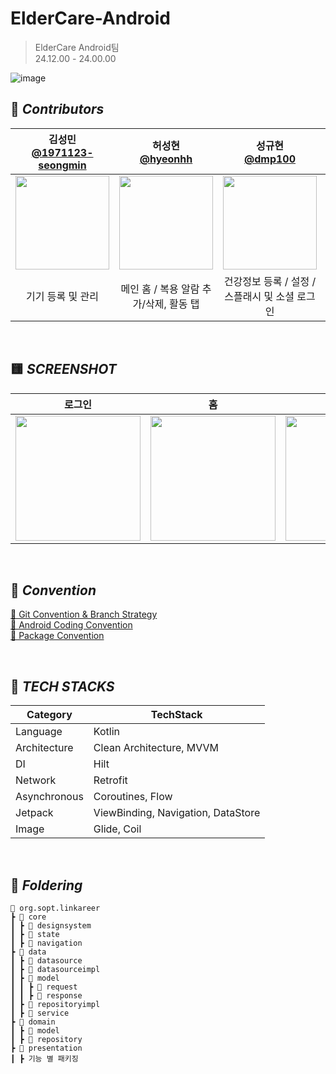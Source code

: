 # ElderCare-Android
> ElderCare Android팀 <br>
24.12.00 - 24.00.00

![image]()

## 🍨 *****Contributors*****

| 김성민 <br> [@1971123-seongmin](https://github.com/1971123-seongmin) | 허성현 <br> [@hyeonhh](https://github.com/hyeonhh) | 성규현 <br> [@dmp100](https://github.com/dmp100) | 조정범 <br> [@BeomBeom2](https://github.com/BeomBeom2) |
|:---:|:---:|:---:|:---:|
| <img width="150" src="https://github.com/user-attachments/assets/fca542a2-5d32-40f3-aea1-99bb81424a10"/> | <img width="150" src="https://github.com/user-attachments/assets/06a7d15f-000b-436c-b655-62333d48166c"/> | <img width="150" src="https://github.com/user-attachments/assets/daa04602-4d2d-456e-a11b-0c97509ea0c1"/> | <img width="150" src="https://github.com/user-attachments/assets/01261fa2-9cfd-43af-9a6a-6520ed01b4a8"/> |
| 기기 등록 및 관리  | 메인 홈 / 복용 알람 추가/삭제, 활동 탭 | 건강정보 등록 / 설정 / 스플래시 및 소셜 로그인 | 복용 알람 수정 / 기본 정보 등록 |

<br/>

## 🟨 *****SCREENSHOT*****
| 로그인 |             홈            |              활동               |              마이페이지               |
|:---:|:-----------------------------------------------------------------------------:|:-----------------------------------------------------------------------------:|:-----------------------------------------------------------------------------:|
| <img width="200" src=""/> | <img width="200" src=""/> | <img width="200" src=""/> | <img width="200" src=""/> |

<br/>

## 📗 *****Convention*****
[📕 Git Convention & Branch Strategy]()
<br>
[📘 Android Coding Convention]()
<br>
[📒 Package Convention]()

<br/>

## 🔧 *****TECH STACKS*****
| **Category** | **TechStack** |
| --- | --- |
| Language | Kotlin |
| Architecture | Clean Architecture, MVVM |
| DI | Hilt |
| Network | Retrofit |
| Asynchronous | Coroutines, Flow |
| Jetpack | ViewBinding, Navigation, DataStore |
| Image | Glide, Coil |

<br/>

## 📁 *****Foldering*****

```
📂 org.sopt.linkareer
┣ 📂 core
┃ ┣ 📂 designsystem
┃ ┣ 📂 state
┃ ┣ 📂 navigation
┣ 📂 data
┃ ┣ 📂 datasource
┃ ┣ 📂 datasourceimpl
┃ ┣ 📂 model
┃ ┃ ┣ 📂 request
┃ ┃ ┣ 📂 response
┃ ┣ 📂 repositoryimpl
┃ ┣ 📂 service
┣ 📂 domain
┃ ┣ 📂 model
┃ ┣ 📂 repository
┣ 📂 presentation
┃ ┣ 기능 별 패키징
